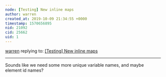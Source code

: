 ```yaml
---
node: [Testing] New inline maps
author: warren
created_at: 2019-10-09 21:34:55 +0000
timestamp: 1570656895
nid: 21092
cid: 25662
uid: 1
---
```




[warren](../profile/warren) replying to: [[Testing] New inline maps](../notes/sagarpreet/10-06-2019/testing-new-inline-maps)

----
Sounds like we need some more unique variable names, and maybe element id names?